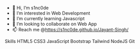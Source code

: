 - 👋 Hi, I’m s1nc0de
- 👀 I’m interested in Web Development
- 🌱 I’m currently learning Javascript 
- 💞️ I’m looking to collaborate on Web App
- 📫 Reach me @https://s1nc0de.github.io/Jayant-Singh/

Skills 
HTML5 CSS3 JavaScript Bootstrap Tailwind NodeJS Git 

<!---
S1NC0DE/S1NC0DE is a ✨ special ✨ repository because its `README.md` (this file) appears on your GitHub profile.
You can click the Preview link to take a look at your changes.
--->
